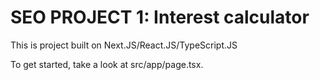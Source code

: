 # SEO PROJECT 1: Interest calculator

This is project built on Next.JS/React.JS/TypeScript.JS

To get started, take a look at src/app/page.tsx.

